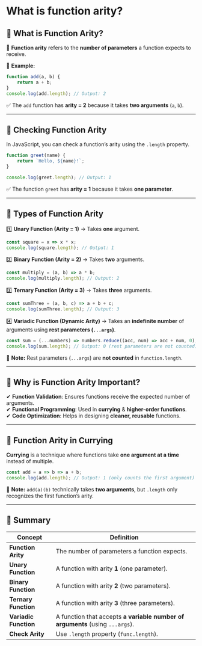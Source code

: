 # What is function arity?

## **🔹 What is Function Arity?**  
🔹 **Function arity** refers to the **number of parameters** a function expects to receive.  

📌 **Example:**  
```javascript
function add(a, b) {
    return a + b;
}
console.log(add.length); // Output: 2
```
✅ The `add` function has **arity = 2** because it takes **two arguments** (`a`, `b`).  

---

## **🔹 Checking Function Arity**  
In JavaScript, you can check a function’s arity using the `.length` property.

```javascript
function greet(name) {
    return `Hello, ${name}!`;
}

console.log(greet.length); // Output: 1
```
✅ The function `greet` has **arity = 1** because it takes **one parameter**.

---

## **🔹 Types of Function Arity**
1️⃣ **Unary Function (Arity = 1)** → Takes **one** argument.  
```javascript
const square = x => x * x;
console.log(square.length); // Output: 1
```

2️⃣ **Binary Function (Arity = 2)** → Takes **two** arguments.  
```javascript
const multiply = (a, b) => a * b;
console.log(multiply.length); // Output: 2
```

3️⃣ **Ternary Function (Arity = 3)** → Takes **three** arguments.  
```javascript
const sumThree = (a, b, c) => a + b + c;
console.log(sumThree.length); // Output: 3
```

4️⃣ **Variadic Function (Dynamic Arity)** → Takes an **indefinite number** of arguments using **rest parameters (`...args`)**.  
```javascript
const sum = (...numbers) => numbers.reduce((acc, num) => acc + num, 0);
console.log(sum.length); // Output: 0 (rest parameters are not counted)
```
📌 **Note:** Rest parameters (`...args`) are **not counted** in `function.length`.

---

## **🔹 Why is Function Arity Important?**
✔ **Function Validation**: Ensures functions receive the expected number of arguments.  
✔ **Functional Programming**: Used in **currying** & **higher-order functions**.  
✔ **Code Optimization**: Helps in designing **cleaner, reusable** functions.  

---

## **🔹 Function Arity in Currying**
**Currying** is a technique where functions take **one argument at a time** instead of multiple.

```javascript
const add = a => b => a + b;
console.log(add.length); // Output: 1 (only counts the first argument)
```
📌 **Note:** `add(a)(b)` technically takes **two arguments**, but `.length` only recognizes the first function’s arity.

---

## **🔹 Summary**
| **Concept**       | **Definition** |
|------------------|--------------------------|
| **Function Arity** | The number of parameters a function expects. |
| **Unary Function** | A function with arity **1** (one parameter). |
| **Binary Function** | A function with arity **2** (two parameters). |
| **Ternary Function** | A function with arity **3** (three parameters). |
| **Variadic Function** | A function that accepts **a variable number of arguments** (using `...args`). |
| **Check Arity** | Use `.length` property (`func.length`). |
